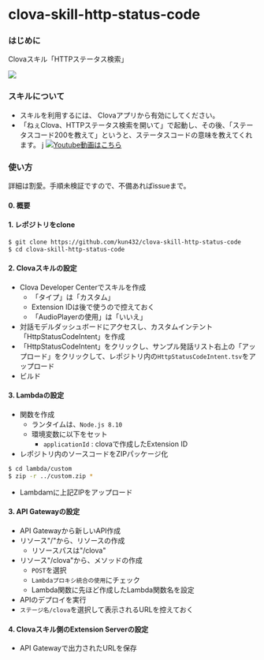 # clova-skill-http-status-code

### はじめに

Clovaスキル「HTTPステータス検索」

<img src="/img/717OwWXjBKL._SL210_QL95_BG0,0,0,0_FMpng_.png">

### スキルについて

- スキルを利用するには、 Clovaアプリから有効にしてください。
- 「ねぇClova、HTTPステータス検索を開いて」で起動し、その後、「ステータスコード200を教えて」というと、ステータスコードの意味を教えてくれます。
j
[![Youtube動画はこちら](http://img.youtube.com/vi/pkgNYGQvqj4/0.jpg)](http://www.youtube.com/watch?v=pkgNYGQvqj4)

### 使い方

詳細は割愛。手順未検証ですので、不備あればissueまで。

#### 0. 概要

[](design-clova-skill-http-status-code.png)

#### 1. レポジトリをclone

```sh
$ git clone https://github.com/kun432/clova-skill-http-status-code
$ cd clova-skill-http-status-code
```

#### 2. Clovaスキルの設定


- Clova Developer Centerでスキルを作成
  - 「タイプ」は「カスタム」
  - Extension IDは後で使うので控えておく
  - 「AudioPlayerの使用」は「いいえ」
- 対話モデルダッシュボードにアクセスし、カスタムインテント「HttpStatusCodeIntent」を作成
- 「HttpStatusCodeIntent」をクリックし、サンプル発話リスト右上の「アップロード」をクリックして、レポジトリ内の```HttpStatusCodeIntent.tsv```をアップロード
- ビルド

#### 3. Lambdaの設定

- 関数を作成
  - ランタイムは、```Node.js 8.10```
  - 環境変数に以下をセット
    - ```applicationId``` : clovaで作成したExtension ID
- レポジトリ内のソースコードをZIPパッケージ化

```sh
$ cd lambda/custom
$ zip -r ../custom.zip *
```

- Lambdaｍに上記ZIPをアップロード

#### 3. API Gatewayの設定

- API Gatewayから新しいAPI作成
- リソース"/"から、リソースの作成
  - リソースパスは"/clova"
- リソース"/clova"から、メソッドの作成
  - ```POST```を選択
  - ```Lambdaプロキシ統合の使用```にチェック
  - Lambda関数に先ほど作成したLambda関数名を設定
- APIのデプロイを実行
- ```ステージ名/clova```を選択して表示されるURLを控えておく

#### 4. Clovaスキル側のExtension Serverの設定

- API Gatewayで出力されたURLを保存